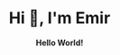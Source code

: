 <h1 align="center">Hi 👋, I'm Emir</h1>

<div align="center">
  <p>
    <b>
      Hello World!
    <b>  
  </p>
</div>

